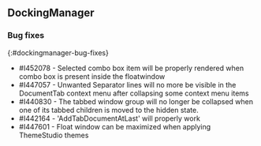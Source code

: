 ## DockingManager   

### Bug fixes
{:#dockingmanager-bug-fixes}

* \#I452078 - Selected combo box item will be properly rendered when combo box is present inside the floatwindow 
* \#I447057 - Unwanted Separator lines will no more be visible in the DocumentTab context menu after collapsing some context menu items
* \#I440830 - The tabbed window group will no longer be collapsed when one of its tabbed children is moved to the hidden state.
* \#I442164 - 'AddTabDocumentAtLast' will properly work
* \#I447601 - Float window can be maximized when applying ThemeStudio themes